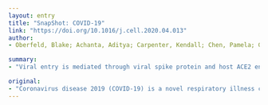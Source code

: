 ```yaml
---
layout: entry
title: "SnapShot: COVID-19"
link: "https://doi.org/10.1016/j.cell.2020.04.013"
author:
- Oberfeld, Blake; Achanta, Aditya; Carpenter, Kendall; Chen, Pamela; Gilette, Nicole M.; Langat, Pinky; Said, Jordan Taylor; Schiff, Abigail E.; Zhou, Allen S.; Barczak, Amy K.; Pillai, Shiv

summary:
- "Viral entry is mediated through viral spike protein and host ACE2 enzyme interaction. Most cases are mild; severe disease often involves cytokine storm and organ failure. Therapeutics including antivirals, immunomodulators, and vaccines are in development. To view this SnapShot, open or download the PDF. The PDF is available in PDF format. Vaccines, vaccines and antiviral drugs are in developing."

original:
- "Coronavirus disease 2019 (COVID-19) is a novel respiratory illness caused by SARS-CoV-2. Viral entry is mediated through viral spike protein and host ACE2 enzyme interaction. Most cases are mild; severe disease often involves cytokine storm and organ failure. Therapeutics including antivirals, immunomodulators, and vaccines are in development. To view this SnapShot, open or download the PDF."
---
```


